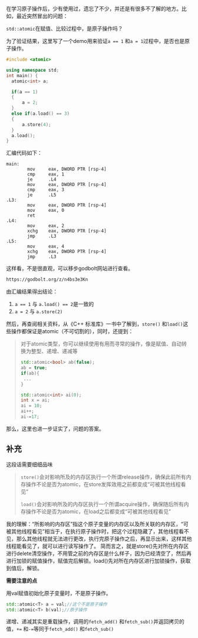 在学习原子操作后，少有使用过，遗忘了不少，并还是有很多不了解的地方。比如，最近突然冒出的问题：

`std::atomic`在赋值、比较过程中，是原子操作吗？

为了验证结果，这里写了一个demo用来验证`a == 1` 和`a = 1`过程中，是否也是原子操作。

```c++
#include <atomic>

using namespace std;
int main() {
  atomic<int> a;

  if(a == 1)
  {
      a = 2;
  }
  else if(a.load() == 3)
  {
      a.store(4);
  }
  a.load();
}
```

汇编代码如下：

```
main:
        mov     eax, DWORD PTR [rsp-4]
        cmp     eax, 1
        je      .L4
        mov     eax, DWORD PTR [rsp-4]
        cmp     eax, 3
        je      .L5
.L3:
        mov     eax, DWORD PTR [rsp-4]
        mov     eax, 0
        ret
.L4:
        mov     eax, 2
        xchg    eax, DWORD PTR [rsp-4]
        jmp     .L3
.L5:
        mov     eax, 4
        xchg    eax, DWORD PTR [rsp-4]
        jmp     .L3
```

这样看，不是很直观，可以移步godbolt网站进行查看。

```html
https://godbolt.org/z/n4bs3e3Kn
```

由汇编结果得出结论：

1. `a == 1` 与 `a.load() == 2`是一致的
2. `a = 2` 与 `a.store(2)`

然后，再查阅相关资料，从《C++ 标准库》一书中了解到，`store()` 和`load()`这些操作都保证是atomic（不可切割的），同时，还提到：

> 对于atomic类型，你可以继续使用有用而寻常的操作，像是赋值、自动转换为整型、递增、递减等
>
> ```c++
> std::atomic<bool> ab(false);
> ab = true;
> if(ab){
>  ...
> }
> 
> std::atomic<int> ai(0);
> int x = ai;
> ai = 10;
> ai++;
> ai-=17;
> ```

那么，这里也进一步证实了，问题的答案。

## 补充

这段话需要细细品味

>  `store()`会对影响所及的内存区执行一个所谓release操作，确保此前所有内存操作不论是否为atomic，在store发挥效用之前都变成“可被其他线程看见”
>
>  `load()`会对影响所及的内存区执行一个所谓acquire操作，确保随后所有内存操作不论是否为atomic，在load之后都变成“可被其他线程看见”

我的理解：“所影响的内存区”指这个原子变量的内存区以及所关联的内存区，“可被其他线程看见”相当于，在执行原子操作时，把这个过程隐藏了，其他线程看不见，那么其他线程就无法进行更改，执行完原子操作之后，再显示出来，这样其他线程能看见了，就可以进行读写操作了。
简而言之，就是store()先对所在内存区进行delete清空操作，不用管之前的内存区是什么样子，因为已经清空了，然后再进行加锁的赋值操作，赋值完后解锁。load()先对所在内存区进行加锁操作，获取到值后，解锁。

**需要注意的点**

用val赋值初始化原子变量时，不是原子操作。

```c++
std::atomic<T> a = val;//这个不是原子操作
std::atomic<T> b(val);//原子操作
```

递增、递减其实是重载操作，调用的`fetch_add()` 和`fetch_sub()`并返回拷贝的值，`+=` 和`-=`等同于`fetch_add()` 和`fetch_sub()`